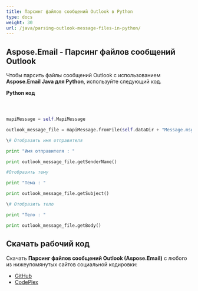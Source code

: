 ```yaml
---
title: Парсинг файлов сообщений Outlook в Python
type: docs
weight: 30
url: /java/parsing-outlook-message-files-in-python/
---
```


## **Aspose.Email - Парсинг файлов сообщений Outlook**
Чтобы парсить файлы сообщений Outlook с использованием **Aspose.Email Java для Python**, используйте следующий код.

**Python код**

```python



mapiMessage = self.MapiMessage

outlook_message_file = mapiMessage.fromFile(self.dataDir + "Message.msg")

\# Отобразить имя отправителя

print "Имя отправителя : " 

print outlook_message_file.getSenderName()

#Отобразить тему

print "Тема : " 

print outlook_message_file.getSubject()

\# Отобразить тело

print "Тело : " 

print outlook_message_file.getBody()

```
## **Скачать рабочий код**
Скачать **Парсинг файлов сообщений Outlook (Aspose.Email)** с любого из нижеупомянутых сайтов социальной кодировки:

- [GitHub](https://github.com/aspose-email/Aspose.Email-for-Java/releases/tag/Aspose.Email_Java_for_Python-v1.0)
- [CodePlex](http://asposeemailjavapython.codeplex.com/releases/)